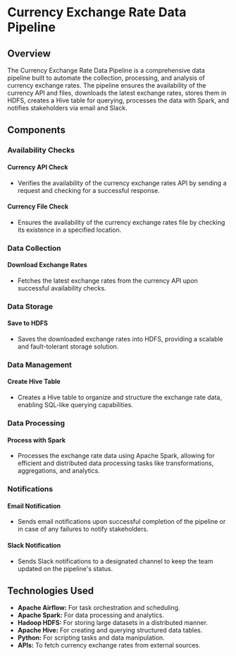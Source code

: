 # Currency Exchange Rate Data Pipeline

## Overview

The Currency Exchange Rate Data Pipeline is a comprehensive data pipeline built to automate the collection, processing, and analysis of currency exchange rates. The pipeline ensures the availability of the currency API and files, downloads the latest exchange rates, stores them in HDFS, creates a Hive table for querying, processes the data with Spark, and notifies stakeholders via email and Slack.

## Components

### Availability Checks

#### Currency API Check
- Verifies the availability of the currency exchange rates API by sending a request and checking for a successful response.

#### Currency File Check
- Ensures the availability of the currency exchange rates file by checking its existence in a specified location.

### Data Collection

#### Download Exchange Rates
- Fetches the latest exchange rates from the currency API upon successful availability checks.

### Data Storage

#### Save to HDFS
- Saves the downloaded exchange rates into HDFS, providing a scalable and fault-tolerant storage solution.

### Data Management

#### Create Hive Table
- Creates a Hive table to organize and structure the exchange rate data, enabling SQL-like querying capabilities.

### Data Processing

#### Process with Spark
- Processes the exchange rate data using Apache Spark, allowing for efficient and distributed data processing tasks like transformations, aggregations, and analytics.

### Notifications

#### Email Notification
- Sends email notifications upon successful completion of the pipeline or in case of any failures to notify stakeholders.

#### Slack Notification
- Sends Slack notifications to a designated channel to keep the team updated on the pipeline's status.

## Technologies Used

- **Apache Airflow:** For task orchestration and scheduling.
- **Apache Spark:** For data processing and analytics.
- **Hadoop HDFS:** For storing large datasets in a distributed manner.
- **Apache Hive:** For creating and querying structured data tables.
- **Python:** For scripting tasks and data manipulation.
- **APIs:** To fetch currency exchange rates from external sources.
